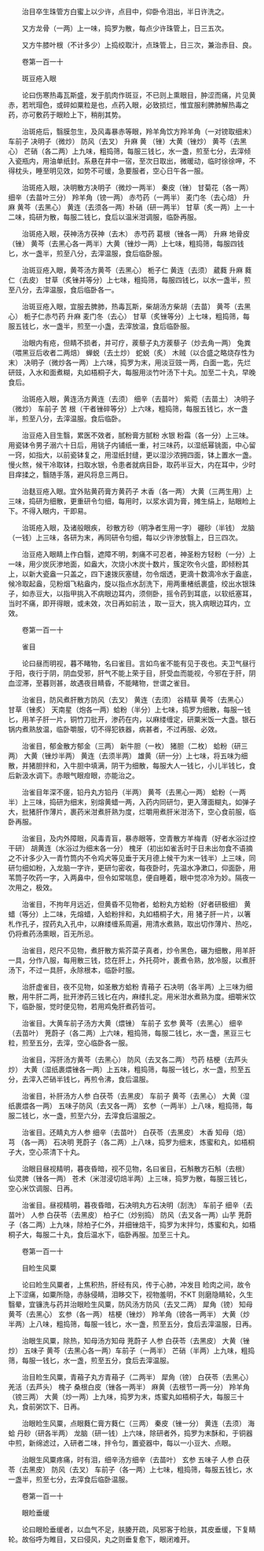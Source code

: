 <!-- { "loadSidebar": true } -->
　　治目卒生珠管方白蜜上以少许，点目中，仰卧令泪出，半日许洗之。

　　又方龙骨（一两）上一味，捣罗为散，每点少许珠管上，日三五次。

　　又方牛膝叶根（不计多少）上捣绞取汁，点珠管上，日三次，兼治赤目、良。

　　卷第一百一十

　　斑豆疮入眼

　　论曰伤寒热毒瓦斯盛，发于肌肉作斑豆，不已则上熏眼目，肿涩而痛，片见黄赤，若玳瑁色，或碎如粟粒是也，点药入眼，必致损烂，惟宜服利脾肺解热毒之药，亦可敷药于眼睑上下，稍削其势。

　　治斑疮后，翳膜忽生，及风毒暴赤等眼，羚羊角饮方羚羊角（一对镑取细末） 车前子 决明子（微炒） 防风（去叉） 升麻 黄 （锉）大黄（锉炒） 黄芩（去黑心） 芒硝（各二两）上九味，粗捣筛，每服三钱匕，水一盏，煎至七分，去滓倾入瓷瓶内，用油单纸封。系悬在井中一宿，至次日取出，微暖动，临时徐徐呷，不得枕头，睡至明见效，如势不可缓，急要服者，空心日午各一服。

　　治斑疮入眼，决明散方决明子（微炒一两半） 秦皮（锉） 甘菊花（各一两） 细辛（去苗叶三分） 羚羊角（镑一两） 赤芍药（一两半） 麦门冬（去心焙） 升麻 黄芩（去黑心） 黄连（去须各一两）朴硝（研一两半） 甘草（炙一两）上一十二味，捣研为散，每服二钱匕，食后以温米泔调服，临卧再服。

　　治斑疮入眼，茯神汤方茯神（去木） 赤芍药 葛根（锉各一两） 升麻 地骨皮（锉） 黄芩（去黑心各一两半）大黄（锉炒一两）上七味，粗捣筛，每服四钱匕，水一盏半，煎至八分，去滓温服，食后临卧服。

　　治斑豆疮入眼，黄芩汤方黄芩（去黑心） 栀子仁 黄连（去须） 葳蕤 升麻 蕤仁（去皮） 甘草（炙锉并等分）上七味，粗捣筛，每服四钱匕，以水一盏半，煎至八分，去滓温服，食后临卧各一。

　　治斑豆疮入眼，宜服去脾肺，热毒瓦斯，柴胡汤方柴胡（去苗） 黄芩（去黑心） 栀子仁赤芍药 升麻 麦门冬（去心） 甘草（炙锉等分）上七味，粗捣筛，每服五钱匕，水一盏半，煎至一小盏，去滓放温，食后临卧服。

　　治眼内有疮，但睛不损者，并可疗，蒺藜子丸方蒺藜子（炒去角一两） 兔粪（喂黑豆后收者二两焙） 蝉蜕（去土炒） 蛇蜕（炙） 木贼（以合盛之略烧存性为末） 决明子（微炒各一两）上六味，捣罗为末，用淡豆豉一两，白面一匙，先烂研豉，入水和面煮糊，丸如梧桐子大，每服用淡竹叶汤下十丸。加至二十丸，早晚食后。

　　治斑疮入眼，黄连汤方黄连（去须） 细辛（去苗叶） 紫菀（去苗土） 决明子（微炒） 车前子 苦 根（干者锉碎等分）上六味，粗捣筛，每服五钱匕，水一盏半，煎至八分，去滓温服。食后临卧。

　　治豆疮入目生翳，累医不效者，腻粉膏方腻粉 水银 粉霜（各一分）上三味。用瓷钵令男子溺六十日后，用铫子内铺纸一重，衬三味药，以湿纸幂铫面，中心留一窍，如指大，以前瓷钵复之，用湿纸封缝，更以湿沙浓拥四面，钵上置水一盏。慢火熬，候干冷取钵，扫取水银，令患者就病目卧，取药半豆大，内在耳中，少时目痒揉之，翳随手落，避风将息三两日。

　　治麸豆疮入眼。宜外贴黄药膏方黄药子 木香（各一两） 大黄（三两生用）上三味，捣研为细散，更重研令匀细，每用时，以浆水调为膏，摊生绢上，贴眼睑上下。不得入眼内，干即易。

　　治斑疮入眼，及诸般眼疾， 砂散方砂（明净者生用一字） 硼砂（半钱） 龙脑（一钱）上三味，各研为末，再同研令匀细，每以少许渗放翳上，日三四次。

　　治豆疮入眼睛上作白翳，遮障不明，刺痛不可忍者，神圣粉方轻粉（一分）上一味，用少炭灰渗地面，如盎大，次烧小木炭十数片，簇定吹令火盛，即倾粉其上，以新大瓷盎一只盖之，四下速拨灰塞缝，勿令烟透，更滴十数滴冷水于盎底，候冷取起盎，见粉烟飞粘盎内，旋以指点水刮洗下，用两重楮纸裹盛，绞出水银珠子，如赤豆大，以指甲挑入不病眼边耳内，须侧卧，摇令药到耳底，以软纸塞耳，当时不痛，即开得眼，或未效，次日再如前法 ，取一豆大，挑入病眼边耳内，立效。

　　卷第一百一十

　　雀目

　　论曰昼而明视，暮不睹物，名曰雀目。言如鸟雀不能有见于夜也。夫卫气昼行于阳，夜行于阴，阴血受邪，肝气不能上荣于目，肝受血而能视，今邪在于肝，阴血涩滞，至暮则甚，故遇夜目睛昏，不能睹物，世谓之雀目。

　　治雀目，防风煮肝散方防风（去叉） 黄连（去须） 谷精草 黄芩（去黑心） 甘草（锉炙） 天南星（炮各一两）蛤粉（半分）上七味，捣罗为细散，每服一钱匕，用羊子肝一片，铜竹刀批开，渗药在内，以麻缕缠定，研粟米饭一大盏。银石锅内煮熟放温，临卧嚼服，切不得犯铁器，病甚者，不过再服、必效。

　　治雀目，郁金散方郁金（三两） 新牛胆（一枚） 猪胆（二枚） 蛤粉（研三两） 大黄（锉炒半两） 黄连（去须半两） 雄黄（研一分）上七味，将五味为细散，并猪胆拌和，入牛胆中填满，阴干为细散，每服大人一钱匕，小儿半钱匕，食后新汲水调下。赤眼气眼疳眼，亦能治之。

　　治雀目年深不瘥，铅丹丸方铅丹（半两） 黄芩（去黑心一两） 蛤粉（一两半）上三味，捣研为细末，别熔黄蜡一两，入药内同研匀，更入薄面糊丸，如弹子大，批猪肝作薄片，裹药米泔煮肝熟为度，烂嚼用煮肝米泔汤下，空心食前服，临卧再服。

　　治雀目，及内外障眼，风毒青盲，暴赤眼等，空青散方羊梅青（好者水浴过控干研） 胡黄连（水浴过为细末各一分） 槐牙（初出如雀舌时于日未出勿食不语摘之不计多少入一青竹筒内不令鸡犬等见垂于天月德上候干为末一钱半）上三味，同研匀细如粉，入龙脑一字许，更研匀密收，每夜卧时，先温水净漱口，仰面卧，用苇筒子吹药一字，入两鼻中，但令如常喘息，便自睡着，眼中觉凉冷为妙。隔夜一次用之，极效。

　　治雀目，不拘年月远近，但黄昏不见物者，蛤粉丸方蛤粉（好者研极细） 黄蜡（等分）上二味，先熔蜡，入蛤粉拌和，丸如梧桐子大，用 猪子肝一片，以箸札作孔子，捏药丸入孔中，以麻缕缠系周遍，用清水煮熟，取出切作薄片、热吃，仍将煮药汤熏眼，百无所忌。

　　治雀目，咫尺不见物，煮肝散方紫芥菜子真者，炒令黑色，碾为细散，用羊肝一具，分作八服，每用散三钱，捻在肝上，外托荷叶，裹煮令熟，放冷服，以煮肝汤下，不过一具肝，永除根本，临卧时服。

　　治肝虚雀目，夜不见物，如圣散方蛤粉 青葙子 石决明（各半两）上三味为细散，用牛肝二两，批开渗药三钱匕在内，麻缕扎定。用米泔水煮熟为度。细嚼米饮下，临卧服，觉时便见物，若用鸡兔肝煮药皆可。

　　治雀目。大黄车前子汤方大黄（煨锉） 车前子 玄参 黄芩（去黑心） 细辛（去苗叶） 茺蔚子（各二两）上六味，粗捣筛，每服二钱匕，水一盏，黑豆三七粒，煎至五分，去滓，空心临卧各一服。

　　治雀目，泻肝汤方黄芩（去黑心） 防风（去叉各二两） 芍药 桔梗（去芦头炒） 大黄（湿纸裹煨锉各一两）上五味，粗捣筛，每服一钱匕，水一盏，煎至五分，去滓入芒硝半钱匕，再煎令沸，食后温服。

　　治雀目，补肝汤方人参 白茯苓（去黑皮） 车前子 黄芩（去黑心） 大黄（湿纸裹煨各一两） 五味子防风（去叉各一两） 玄参（一两半）上八味，粗捣筛，每服二钱匕，水一盏，煎至六分，去滓食后温服之。

　　治雀目。还睛丸方人参 细辛（去苗叶） 白茯苓（去黑皮） 木香 知母（焙） 芎 （各一两） 石决明 茺蔚子（各二两）上八味，捣罗为细末，炼蜜和丸，如梧桐子大，空心茶清下十丸。

　　治眼目昼视精明，暮夜昏暗，视不见物，名曰雀目，石斛散方石斛（去根） 仙灵脾（锉各一两） 苍术（米泔浸切焙半两）上三味，捣罗为散，每服三钱匕，空心米饮调服、日再。

　　治雀目。昼视精明，暮夜昏暗，石决明丸方石决明（刮洗） 车前子 细辛（去苗叶） 人参 白茯苓（去黑皮） 柏子仁（炒别捣） 防风（去叉各一两）山芋 茺蔚子（各二两）上九味，除柏子仁外，并细锉焙干，捣罗为末拌匀，炼蜜和丸，如梧桐子大，每服二十丸，食后温水下，临卧再服。加至三十丸。

　　卷第一百一十

　　目睑生风粟

　　论曰睑生风粟者，上焦积热，肝经有风，传于心肺，冲发目 睑肉之间，故令上下涩痛，如粟所隐，赤脉侵睛，泪眵交下，视物羞明，不KT 则磨隐睛轮，久生翳晕，宜镰洗与药并治眼睑生风粟，防风汤方防风（去叉二两） 犀角（镑） 知母 黄芩（去黑心） 玄参（各一两） 桔梗（锉炒） 羚羊角（镑各一两半） 大黄（炒半两）上八味，粗捣筛，每服一钱匕，水一盏，煎至五分，食后去滓温服，日再。

　　治眼生风粟，除热，知母汤方知母 茺蔚子 人参 白茯苓（去黑皮） 大黄（锉炒） 五味子 黄芩（去黑心各一两）车前子（一两半） 芒硝（半两）上九味，粗捣筛，每服一钱匕，水一盏，煎至五分，食后去滓温服。

　　治目睑生风粟，青葙子丸方青葙子（二两半） 犀角（镑） 白茯苓（去黑心） 羌活（去芦头） 槐子 桑根白皮（锉各一两半） 麻黄（去根节一两一分） 羚羊角（镑三两） 大黄（炒一两）上九味，捣罗为末，炼蜜丸如梧桐子大，每服三十丸，食前粥饮下、日再。

　　治眼睑生风粟，点眼蕤仁膏方蕤仁（三两） 秦皮（锉一分） 黄连（去须） 海蛤 丹砂（研各半两） 龙脑（研一钱）上六味，除研者外，捣罗为末酥和，于铜器中煎，新绵滤过，入研者二味，拌令匀，置瓷器中，每以一小豆大、点眼。

　　治眼生风粟疼痛，时有泪，细辛汤方细辛（去苗叶） 玄参 五味子 人参 白茯苓（去黑皮） 防风（去叉） 车前子（各一两）上七味，粗捣筛，每服五钱匕，水一盏半，煎至七分，去滓食后临卧温服。

　　卷第一百一十

　　眼睑垂缓

　　论曰眼睑垂缓者，以血气不足，肤腠开疏，风邪客于睑肤，其皮垂缓，下复睛轮。故俗呼为睢目，又曰侵风，丸之则垂复愈下，眼闭难开。


